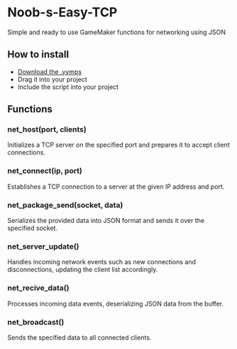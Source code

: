 # Noob-s-Easy-TCP
Simple and ready to use GameMaker functions for networking using JSON 

## How to install
- [Download the .yymps]()
- Drag it into your project
- Include the script into your project

## Functions

### net_host(port, clients)
Initializes a TCP server on the specified port and prepares it to accept client connections.

### net_connect(ip, port)
Establishes a TCP connection to a server at the given IP address and port.

### net_package_send(socket, data)
Serializes the provided data into JSON format and sends it over the specified socket.

### net_server_update()
Handles incoming network events such as new connections and disconnections, updating the client list accordingly.

### net_recive_data()
Processes incoming data events, deserializing JSON data from the buffer.

### net_broadcast()
Sends the specified data to all connected clients.
